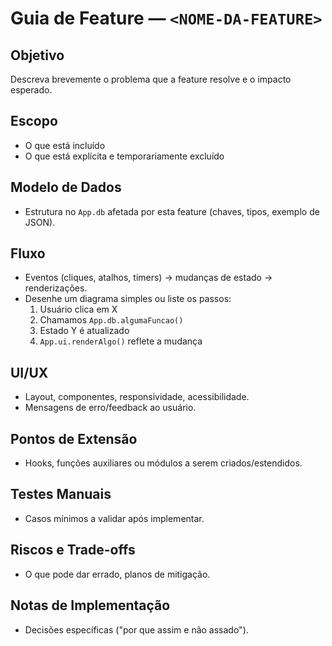 # Guia de Feature — `<NOME-DA-FEATURE>`

## Objetivo

Descreva brevemente o problema que a feature resolve e o impacto esperado.

## Escopo

- O que está incluído
- O que está explícita e temporariamente excluído

## Modelo de Dados

- Estrutura no `App.db` afetada por esta feature (chaves, tipos, exemplo de JSON).

## Fluxo

- Eventos (cliques, atalhos, timers) -> mudanças de estado -> renderizações.
- Desenhe um diagrama simples ou liste os passos:
  1. Usuário clica em X
  2. Chamamos `App.db.algumaFuncao()`
  3. Estado Y é atualizado
  4. `App.ui.renderAlgo()` reflete a mudança

## UI/UX

- Layout, componentes, responsividade, acessibilidade.
- Mensagens de erro/feedback ao usuário.

## Pontos de Extensão

- Hooks, funções auxiliares ou módulos a serem criados/estendidos.

## Testes Manuais

- Casos mínimos a validar após implementar.

## Riscos e Trade-offs

- O que pode dar errado, planos de mitigação.

## Notas de Implementação

- Decisões específicas ("por que assim e não assado").

